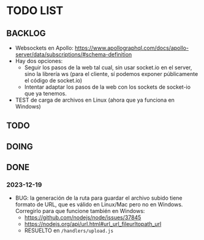 # TODO LIST

## BACKLOG
* Websockets en Apollo:
https://www.apollographql.com/docs/apollo-server/data/subscriptions/#schema-definition
* Hay dos opciones:
    * Seguir los pasos de la web tal cual, sin usar socket.io en el server, sino la librería ws
        (para el cliente, sí podemos exponer públicamente el código de socket.io)
    * Intentar adaptar los pasos de la web con los sockets de socket-io que ya tenemos.
* TEST de carga de archivos en Linux (ahora que ya funciona en Windows)

## TODO


## DOING



## DONE
### 2023-12-19
* BUG: la generación de la ruta para guardar el archivo subido tiene formato de URL, que es válido en Linux/Mac pero no en Windows. Corregirlo para que funcione también en Windows:
    * https://github.com/nodejs/node/issues/37845
    * https://nodejs.org/api/url.html#url_url_fileurltopath_url
    * RESUELTO en `/handlers/upload.js`
